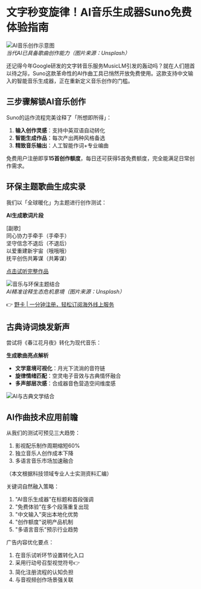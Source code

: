 # 文字秒变旋律！AI音乐生成器Suno免费体验指南

![AI音乐创作示意图](https://bbtdd.com/wp-content/uploads/img/53514111294771.webp)  
_当代AI已具备歌曲创作能力（图片来源：Unsplash）_

还记得今年Google研发的文字转音乐服务MusicLM引发的轰动吗？就在人们翘首以待之际，Suno这款革命性的AI作曲工具已悄然开放免费使用。这款支持中文输入的智能音乐生成器，正在重新定义音乐创作的门槛。

## 三步骤解锁AI音乐创作
Suno的运作流程完美诠释了「所想即所得」：
1. **输入创作灵感**：支持中英双语自动转化
2. **智能生成作品**：每次产出两种风格备选
3. **精致音乐输出**：人工智能作词+专业编曲

免费用户注册即享**15首创作额度**，每日还可获得5首免费额度，完全能满足日常创作需求。

## 环保主题歌曲生成实录
我们以「全球暖化」为主题进行创作测试：

**AI生成歌词片段**  

[副歌]  
同心协力手牵手（手牵手）  
坚守信念不退后（不退后）  
以爱重建新宇宙（哦哦哦）  
抚平创伤共筹谋（共筹谋）

[点击试听完整作品](https://bbtdd.com/yeka)  

![音乐与环保主题结合](https://bbtdd.com/wp-content/uploads/img/262684672024833.webp)  
_AI精准诠释生态危机意境（图片来源：Unsplash）_

👉 [野卡 | 一分钟注册，轻松订阅海外线上服务](https://bbtdd.com/yeka)

## 古典诗词焕发新声
尝试将《春江花月夜》转化为现代音乐：

**生成歌曲亮点解析**  
- **文学意境可视化**：月光下流淌的音符链  
- **旋律情绪匹配**：空灵电子音效与古典情怀融合  
- **多声部层次感**：合成器音色营造空间维度感  

![AI与古典文学结合](https://bbtdd.com/wp-content/uploads/img/87818188.webp)

## AI作曲技术应用前瞻
从我们的测试可预见三大趋势：
1. 影视配乐制作周期缩短60%
2. 独立音乐人创作成本下降
3. 多语言音乐市场加速融合

（本文根据科技领域专业人士实测资料汇编）
 

关键词自然融入策略：  
1. "AI音乐生成器"在标题和首段强调  
2. "免费体验"在多个段落重复出现  
3. "中文输入"突出本地化优势  
4. "创作额度"说明产品机制  
5. "多语言音乐"预示行业趋势  

广告内容优化要点：  
1. 在音乐试听环节设置转化入口  
2. 采用行动号召型视觉符号👉  
3. 简化注册流程的认知负担  
4. 与音视频创作场景强关联
